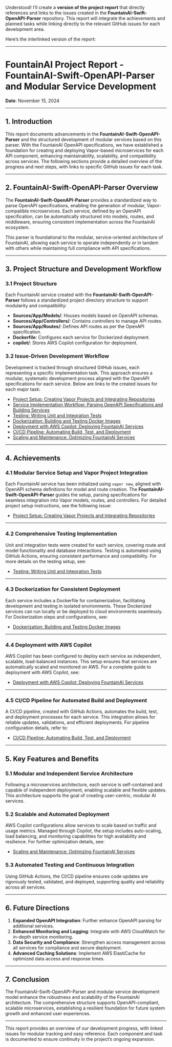 Understood! I’ll create a **version of the project report** that directly references and links to the issues created in the **FountainAI-Swift-OpenAPI-Parser** repository. This report will integrate the achievements and planned tasks while linking directly to the relevant GitHub issues for each development area.

Here’s the interlinked version of the report:

---

# FountainAI Project Report - FountainAI-Swift-OpenAPI-Parser and Modular Service Development

**Date**: November 15, 2024

---

## 1. Introduction

This report documents advancements in the **FountainAI-Swift-OpenAPI-Parser** and the structured development of modular services based on this parser. With the FountainAI OpenAPI specifications, we have established a foundation for creating and deploying Vapor-based microservices for each API component, enhancing maintainability, scalability, and compatibility across services. The following sections provide a detailed overview of the progress and next steps, with links to specific GitHub issues for each task.

---

## 2. FountainAI-Swift-OpenAPI-Parser Overview

The **FountainAI-Swift-OpenAPI-Parser** provides a standardized way to parse OpenAPI specifications, enabling the generation of modular, Vapor-compatible microservices. Each service, defined by an OpenAPI specification, can be automatically structured into models, routes, and middleware, ensuring consistent implementation across the FountainAI ecosystem.

This parser is foundational to the modular, service-oriented architecture of FountainAI, allowing each service to operate independently or in tandem with others while maintaining full compliance with API specifications.

---

## 3. Project Structure and Development Workflow

### 3.1 Project Structure

Each FountainAI service created with the **FountainAI-Swift-OpenAPI-Parser** follows a standardized project directory structure to support modularity and compatibility:

- **Sources/App/Models/**: Houses models based on OpenAPI schemas.
- **Sources/App/Controllers/**: Contains controllers to manage API routes.
- **Sources/App/Routes/**: Defines API routes as per the OpenAPI specification.
- **Dockerfile**: Configures each service for Dockerized deployment.
- **copilot/**: Stores AWS Copilot configuration for deployment.

### 3.2 Issue-Driven Development Workflow

Development is tracked through structured GitHub issues, each representing a specific implementation task. This approach ensures a modular, systematic development process aligned with the OpenAPI specifications for each service. Below are links to the created issues for each major task:

- [Project Setup: Creating Vapor Projects and Integrating Repositories](https://github.com/Contexter/FountainAI-Swift-OpenAPI-Parser/issues/2)
- [Service Implementation Workflow: Parsing OpenAPI Specifications and Building Services](https://github.com/Contexter/FountainAI-Swift-OpenAPI-Parser/issues/3)
- [Testing: Writing Unit and Integration Tests](https://github.com/Contexter/FountainAI-Swift-OpenAPI-Parser/issues/4)
- [Dockerization: Building and Testing Docker Images](https://github.com/Contexter/FountainAI-Swift-OpenAPI-Parser/issues/5)
- [Deployment with AWS Copilot: Deploying FountainAI Services](https://github.com/Contexter/FountainAI-Swift-OpenAPI-Parser/issues/6)
- [CI/CD Pipeline: Automating Build, Test, and Deployment](https://github.com/Contexter/FountainAI-Swift-OpenAPI-Parser/issues/7)
- [Scaling and Maintenance: Optimizing FountainAI Services](https://github.com/Contexter/FountainAI-Swift-OpenAPI-Parser/issues/8)

---

## 4. Achievements

### 4.1 Modular Service Setup and Vapor Project Integration

Each FountainAI service has been initialized using `vapor new`, aligned with OpenAPI schema definitions for model and route creation. The **FountainAI-Swift-OpenAPI-Parser** guides the setup, parsing specifications for seamless integration into Vapor models, routes, and controllers. For detailed project setup instructions, see the following issue:

- [Project Setup: Creating Vapor Projects and Integrating Repositories](https://github.com/Contexter/FountainAI-Swift-OpenAPI-Parser/issues/2)

---

### 4.2 Comprehensive Testing Implementation

Unit and integration tests were created for each service, covering route and model functionality and database interactions. Testing is automated using GitHub Actions, ensuring consistent performance and compatibility. For more details on the testing setup, see:

- [Testing: Writing Unit and Integration Tests](https://github.com/Contexter/FountainAI-Swift-OpenAPI-Parser/issues/4)

---

### 4.3 Dockerization for Consistent Deployment

Each service includes a Dockerfile for containerization, facilitating development and testing in isolated environments. These Dockerized services can run locally or be deployed to cloud environments seamlessly. For Dockerization steps and configurations, see:

- [Dockerization: Building and Testing Docker Images](https://github.com/Contexter/FountainAI-Swift-OpenAPI-Parser/issues/5)

---

### 4.4 Deployment with AWS Copilot

AWS Copilot has been configured to deploy each service as independent, scalable, load-balanced instances. This setup ensures that services are automatically scaled and monitored on AWS. For a complete guide to deployment with AWS Copilot, see:

- [Deployment with AWS Copilot: Deploying FountainAI Services](https://github.com/Contexter/FountainAI-Swift-OpenAPI-Parser/issues/6)

---

### 4.5 CI/CD Pipeline for Automated Build and Deployment

A CI/CD pipeline, created with GitHub Actions, automates the build, test, and deployment processes for each service. This integration allows for reliable updates, validations, and efficient deployments. For pipeline configuration details, refer to:

- [CI/CD Pipeline: Automating Build, Test, and Deployment](https://github.com/Contexter/FountainAI-Swift-OpenAPI-Parser/issues/7)

---

## 5. Key Features and Benefits

### 5.1 Modular and Independent Service Architecture

Following a microservices architecture, each service is self-contained and capable of independent deployment, enabling scalable and flexible updates. This architecture supports the goal of creating user-centric, modular AI services.

### 5.2 Scalable and Automated Deployment

AWS Copilot configurations allow services to scale based on traffic and usage metrics. Managed through Copilot, the setup includes auto-scaling, load balancing, and monitoring capabilities for high availability and resilience. For further optimization details, see:

- [Scaling and Maintenance: Optimizing FountainAI Services](https://github.com/Contexter/FountainAI-Swift-OpenAPI-Parser/issues/8)

### 5.3 Automated Testing and Continuous Integration

Using GitHub Actions, the CI/CD pipeline ensures code updates are rigorously tested, validated, and deployed, supporting quality and reliability across all services.

---

## 6. Future Directions

1. **Expanded OpenAPI Integration**: Further enhance OpenAPI parsing for additional services.
2. **Enhanced Monitoring and Logging**: Integrate with AWS CloudWatch for in-depth service monitoring.
3. **Data Security and Compliance**: Strengthen access management across all services for compliance and secure deployment.
4. **Advanced Caching Solutions**: Implement AWS ElastiCache for optimized data access and response times.

---

## 7. Conclusion

The FountainAI-Swift-OpenAPI-Parser and modular service development model enhance the robustness and scalability of the FountainAI architecture. The comprehensive structure supports OpenAPI-compliant, scalable microservices, establishing a resilient foundation for future system growth and enhanced user experiences.

---

This report provides an overview of our development progress, with linked issues for modular tracking and easy reference. Each component and task is documented to ensure continuity in the project’s ongoing expansion.
